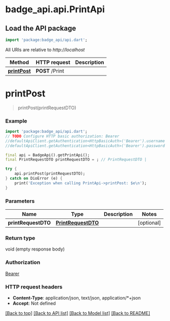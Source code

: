 # badge_api.api.PrintApi

## Load the API package
```dart
import 'package:badge_api/api.dart';
```

All URIs are relative to *http://localhost*

Method | HTTP request | Description
------------- | ------------- | -------------
[**printPost**](PrintApi.md#printpost) | **POST** /Print | 


# **printPost**
> printPost(printRequestDTO)



### Example
```dart
import 'package:badge_api/api.dart';
// TODO Configure HTTP basic authorization: Bearer
//defaultApiClient.getAuthentication<HttpBasicAuth>('Bearer').username = 'YOUR_USERNAME'
//defaultApiClient.getAuthentication<HttpBasicAuth>('Bearer').password = 'YOUR_PASSWORD';

final api = BadgeApi().getPrintApi();
final PrintRequestDTO printRequestDTO = ; // PrintRequestDTO | 

try {
    api.printPost(printRequestDTO);
} catch on DioError (e) {
    print('Exception when calling PrintApi->printPost: $e\n');
}
```

### Parameters

Name | Type | Description  | Notes
------------- | ------------- | ------------- | -------------
 **printRequestDTO** | [**PrintRequestDTO**](PrintRequestDTO.md)|  | [optional] 

### Return type

void (empty response body)

### Authorization

[Bearer](../README.md#Bearer)

### HTTP request headers

 - **Content-Type**: application/json, text/json, application/*+json
 - **Accept**: Not defined

[[Back to top]](#) [[Back to API list]](../README.md#documentation-for-api-endpoints) [[Back to Model list]](../README.md#documentation-for-models) [[Back to README]](../README.md)

